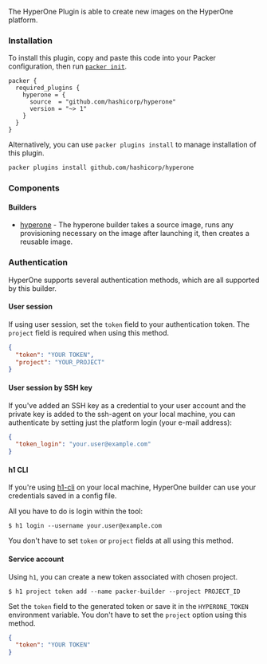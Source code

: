 The HyperOne Plugin is able to create new images on the HyperOne platform.

### Installation

To install this plugin, copy and paste this code into your Packer configuration, then run [`packer init`](https://www.packer.io/docs/commands/init).

```hcl
packer {
  required_plugins {
    hyperone = {
      source  = "github.com/hashicorp/hyperone"
      version = "~> 1"
    }
  }
}
```

Alternatively, you can use `packer plugins install` to manage installation of this plugin.

```sh
packer plugins install github.com/hashicorp/hyperone
```

### Components

#### Builders

- [hyperone](packer/integrations/hashicorp/hyperone/latest/components/builder/hyperone.mdx) - The hyperone builder takes a source image, runs any
provisioning necessary on the image after launching it, then creates a reusable image.

### Authentication

HyperOne supports several authentication methods, which are all supported by
this builder.

#### User session

If using user session, set the `token` field to your authentication token.
The `project` field is required when using this method.

```json
{
  "token": "YOUR TOKEN",
  "project": "YOUR_PROJECT"
}
```

#### User session by SSH key

If you've added an SSH key as a credential to your user account and the
private key is added to the ssh-agent on your local machine, you can
authenticate by setting just the platform login (your e-mail address):

```json
{
  "token_login": "your.user@example.com"
}
```

#### h1 CLI

If you're using [h1-cli](https://github.com/hyperonecom/h1-cli) on your local
machine, HyperOne builder can use your credentials saved in a config file.

All you have to do is login within the tool:

```shell-session
$ h1 login --username your.user@example.com
```

You don't have to set `token` or `project` fields at all using this method.

#### Service account

Using `h1`, you can create a new token associated with chosen project.

```shell-session
$ h1 project token add --name packer-builder --project PROJECT_ID
```

Set the `token` field to the generated token or save it in the `HYPERONE_TOKEN`
environment variable. You don't have to set the `project` option using this
method.

```json
{
  "token": "YOUR TOKEN"
}
```
